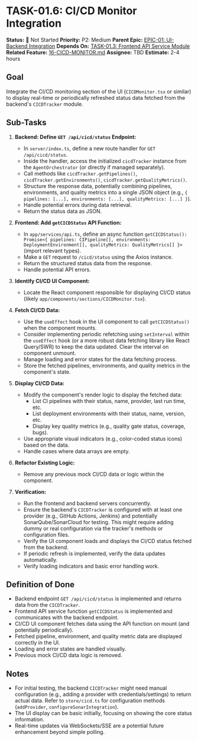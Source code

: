 # TASK-01.6: CI/CD Monitor Integration

**Status:** 🔴 Not Started
**Priority:** P2: Medium
**Parent Epic:** [EPIC-01: UI-Backend Integration](EPIC-01-UI-Backend-Integration.md)
**Depends On:** [TASK-01.3: Frontend API Service Module](TASK-01.3-Frontend-API-Service.md)
**Related Feature:** [16-CICD-MONITOR.md](../00-FEATURE-LIST.md)
**Assignee:** TBD
**Estimate:** 2-4 hours

## Goal

Integrate the CI/CD monitoring section of the UI (`CICDMonitor.tsx` or similar) to display real-time or periodically refreshed status data fetched from the backend's `CICDTracker` module.

## Sub-Tasks

1.  **Backend: Define `GET /api/cicd/status` Endpoint:**
    *   In `server/index.ts`, define a new route handler for `GET /api/cicd/status`.
    *   Inside the handler, access the initialized `cicdTracker` instance from the `AgentOrchestrator` (or directly if managed separately).
    *   Call methods like `cicdTracker.getPipelines()`, `cicdTracker.getEnvironments()`, `cicdTracker.getQualityMetrics()`.
    *   Structure the response data, potentially combining pipelines, environments, and quality metrics into a single JSON object (e.g., `{ pipelines: [...], environments: [...], qualityMetrics: [...] }`).
    *   Handle potential errors during data retrieval.
    *   Return the status data as JSON.

2.  **Frontend: Add `getCICDStatus` API Function:**
    *   In `app/services/api.ts`, define an async function `getCICDStatus(): Promise<{ pipelines: CIPipeline[], environments: DeploymentEnvironment[], qualityMetrics: QualityMetrics[] }>` (import relevant types).
    *   Make a `GET` request to `/cicd/status` using the Axios instance.
    *   Return the structured status data from the response.
    *   Handle potential API errors.

3.  **Identify CI/CD UI Component:**
    *   Locate the React component responsible for displaying CI/CD status (likely `app/components/sections/CICDMonitor.tsx`).

4.  **Fetch CI/CD Data:**
    *   Use the `useEffect` hook in the UI component to call `getCICDStatus()` when the component mounts.
    *   Consider implementing periodic refetching using `setInterval` within the `useEffect` hook (or a more robust data fetching library like React Query/SWR) to keep the data updated. Clear the interval on component unmount.
    *   Manage loading and error states for the data fetching process.
    *   Store the fetched pipelines, environments, and quality metrics in the component's state.

5.  **Display CI/CD Data:**
    *   Modify the component's render logic to display the fetched data:
        *   List CI pipelines with their status, name, provider, last run time, etc.
        *   List deployment environments with their status, name, version, etc.
        *   Display key quality metrics (e.g., quality gate status, coverage, bugs).
    *   Use appropriate visual indicators (e.g., color-coded status icons) based on the data.
    *   Handle cases where data arrays are empty.

6.  **Refactor Existing Logic:**
    *   Remove any previous mock CI/CD data or logic within the component.

7.  **Verification:**
    *   Run the frontend and backend servers concurrently.
    *   Ensure the backend's `CICDTracker` is configured with at least one provider (e.g., GitHub Actions, Jenkins) and potentially SonarQube/SonarCloud for testing. This might require adding dummy or real configuration via the tracker's methods or configuration files.
    *   Verify the UI component loads and displays the CI/CD status fetched from the backend.
    *   If periodic refresh is implemented, verify the data updates automatically.
    *   Verify loading indicators and basic error handling work.

## Definition of Done

- Backend endpoint `GET /api/cicd/status` is implemented and returns data from the `CICDTracker`.
- Frontend API service function `getCICDStatus` is implemented and communicates with the backend endpoint.
- CI/CD UI component fetches data using the API function on mount (and potentially periodically).
- Fetched pipeline, environment, and quality metric data are displayed correctly in the UI.
- Loading and error states are handled visually.
- Previous mock CI/CD data logic is removed.

## Notes

- For initial testing, the backend `CICDTracker` might need manual configuration (e.g., adding a provider with credentials/settings) to return actual data. Refer to `store/cicd.ts` for configuration methods (`addProvider`, `configureSonarIntegration`).
- The UI display can be basic initially, focusing on showing the core status information.
- Real-time updates via WebSockets/SSE are a potential future enhancement beyond simple polling.
